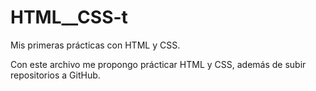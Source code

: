 # HTML__CSS-t
Mis primeras prácticas con HTML y CSS.

Con este archivo me propongo prácticar HTML y CSS, además de subir repositorios a GitHub. 

